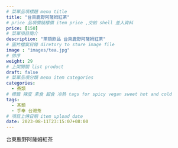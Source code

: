 ```yaml
---
# 菜單品項標題 menu title 
title: "台東鹿野阿薩姆紅茶"
# price 品項價錢標價 item price ,交給 shell 差入資料
price: [150] 
# 菜單項目簡介 
description: "茶類飲品 台東鹿野阿薩姆紅茶"
# 圖片檔案目錄 diretory to store image file
image : "images/tea.jpg"
# 排序
weight: 29 
# 上架開關 list product 
draft: false
# 菜單品項分類 menu item categories 
categories:
  - 茶類
# 標籤 辣度 素食 甜食 冷熱 tags for spicy vegan sweet hot and cold 
tags:
  - 茶類
  - 手奉 台灣茶
# 項目上傳日期 item upload date 
date: 2023-08-11T23:15:07+08:00
---
```


 台東鹿野阿薩姆紅茶
